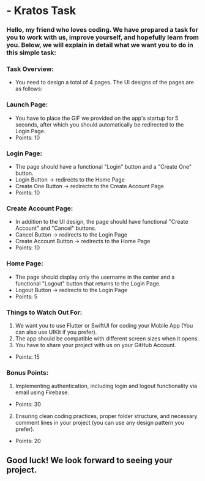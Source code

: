 # - Kratos Task

### Hello, my friend who loves coding. We have prepared a task for you to work with us, improve yourself, and hopefully learn from you. Below, we will explain in detail what we want you to do in this simple task:






### Task Overview:
- You need to design a total of 4 pages. The UI designs of the pages are as follows:

### Launch Page:
- You have to place the GIF we provided on the app's startup for 5 seconds, after which you should automatically be redirected to the Login Page.
- Points: 10

### Login Page:
- The page should have a functional "Login" button and a "Create One" button.
- Login Button           → redirects to the Home Page
- Create One Button → redirects to the Create Account Page
- Points: 10

### Create Account Page:
- In addition to the UI design, the page should have functional "Create Account" and "Cancel" buttons.
- Cancel Button                → redirects to the Login Page
- Create Account Button → redirects to the Home Page
- Points: 10

### Home Page:
- The page should display only the username in the center and a functional "Logout" button that returns to the Login Page.
- Logout Button → redirects to the Login Page
- Points: 5

### Things to Watch Out For:
1) We want you to use Flutter or SwiftUI for coding your Mobile App (You can also use UIKit if you prefer).
2) The app should be compatible with different screen sizes when it opens.
3) You have to share your project with us on your GitHub Account.
- Points: 15


### Bonus Points:
1) Implementing authentication, including login and logout functionality via email using Firebase.
- Points: 30
2) Ensuring clean coding practices, proper folder structure, and necessary comment lines in your project (you can use any design pattern you prefer).
- Points: 20


## Good luck! We look forward to seeing your project.
